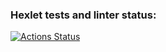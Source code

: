 ### Hexlet tests and linter status:
[![Actions Status](https://github.com/dannygrech/python-project-50/workflows/hexlet-check/badge.svg)](https://github.com/dannygrech/python-project-50/actions)